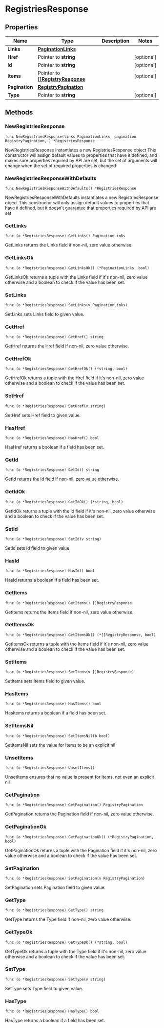 # RegistriesResponse

## Properties

|Name | Type | Description | Notes|
|------------ | ------------- | ------------- | -------------|
|**Links** | [**PaginationLinks**](PaginationLinks.md) |  | |
|**Href** | Pointer to **string** |  | [optional] |
|**Id** | Pointer to **string** |  | [optional] |
|**Items** | Pointer to [**[]RegistryResponse**](RegistryResponse.md) |  | [optional] |
|**Pagination** | [**RegistryPagination**](RegistryPagination.md) |  | |
|**Type** | Pointer to **string** |  | [optional] |

## Methods

### NewRegistriesResponse

`func NewRegistriesResponse(links PaginationLinks, pagination RegistryPagination, ) *RegistriesResponse`

NewRegistriesResponse instantiates a new RegistriesResponse object
This constructor will assign default values to properties that have it defined,
and makes sure properties required by API are set, but the set of arguments
will change when the set of required properties is changed

### NewRegistriesResponseWithDefaults

`func NewRegistriesResponseWithDefaults() *RegistriesResponse`

NewRegistriesResponseWithDefaults instantiates a new RegistriesResponse object
This constructor will only assign default values to properties that have it defined,
but it doesn't guarantee that properties required by API are set

### GetLinks

`func (o *RegistriesResponse) GetLinks() PaginationLinks`

GetLinks returns the Links field if non-nil, zero value otherwise.

### GetLinksOk

`func (o *RegistriesResponse) GetLinksOk() (*PaginationLinks, bool)`

GetLinksOk returns a tuple with the Links field if it's non-nil, zero value otherwise
and a boolean to check if the value has been set.

### SetLinks

`func (o *RegistriesResponse) SetLinks(v PaginationLinks)`

SetLinks sets Links field to given value.


### GetHref

`func (o *RegistriesResponse) GetHref() string`

GetHref returns the Href field if non-nil, zero value otherwise.

### GetHrefOk

`func (o *RegistriesResponse) GetHrefOk() (*string, bool)`

GetHrefOk returns a tuple with the Href field if it's non-nil, zero value otherwise
and a boolean to check if the value has been set.

### SetHref

`func (o *RegistriesResponse) SetHref(v string)`

SetHref sets Href field to given value.

### HasHref

`func (o *RegistriesResponse) HasHref() bool`

HasHref returns a boolean if a field has been set.

### GetId

`func (o *RegistriesResponse) GetId() string`

GetId returns the Id field if non-nil, zero value otherwise.

### GetIdOk

`func (o *RegistriesResponse) GetIdOk() (*string, bool)`

GetIdOk returns a tuple with the Id field if it's non-nil, zero value otherwise
and a boolean to check if the value has been set.

### SetId

`func (o *RegistriesResponse) SetId(v string)`

SetId sets Id field to given value.

### HasId

`func (o *RegistriesResponse) HasId() bool`

HasId returns a boolean if a field has been set.

### GetItems

`func (o *RegistriesResponse) GetItems() []RegistryResponse`

GetItems returns the Items field if non-nil, zero value otherwise.

### GetItemsOk

`func (o *RegistriesResponse) GetItemsOk() (*[]RegistryResponse, bool)`

GetItemsOk returns a tuple with the Items field if it's non-nil, zero value otherwise
and a boolean to check if the value has been set.

### SetItems

`func (o *RegistriesResponse) SetItems(v []RegistryResponse)`

SetItems sets Items field to given value.

### HasItems

`func (o *RegistriesResponse) HasItems() bool`

HasItems returns a boolean if a field has been set.

### SetItemsNil

`func (o *RegistriesResponse) SetItemsNil(b bool)`

 SetItemsNil sets the value for Items to be an explicit nil

### UnsetItems
`func (o *RegistriesResponse) UnsetItems()`

UnsetItems ensures that no value is present for Items, not even an explicit nil
### GetPagination

`func (o *RegistriesResponse) GetPagination() RegistryPagination`

GetPagination returns the Pagination field if non-nil, zero value otherwise.

### GetPaginationOk

`func (o *RegistriesResponse) GetPaginationOk() (*RegistryPagination, bool)`

GetPaginationOk returns a tuple with the Pagination field if it's non-nil, zero value otherwise
and a boolean to check if the value has been set.

### SetPagination

`func (o *RegistriesResponse) SetPagination(v RegistryPagination)`

SetPagination sets Pagination field to given value.


### GetType

`func (o *RegistriesResponse) GetType() string`

GetType returns the Type field if non-nil, zero value otherwise.

### GetTypeOk

`func (o *RegistriesResponse) GetTypeOk() (*string, bool)`

GetTypeOk returns a tuple with the Type field if it's non-nil, zero value otherwise
and a boolean to check if the value has been set.

### SetType

`func (o *RegistriesResponse) SetType(v string)`

SetType sets Type field to given value.

### HasType

`func (o *RegistriesResponse) HasType() bool`

HasType returns a boolean if a field has been set.


